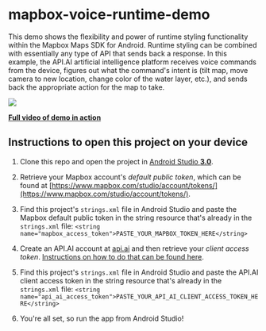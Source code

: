 # mapbox-voice-runtime-demo

This demo shows the flexibility and power of runtime styling functionality within the Mapbox Maps SDK for Android. Runtime styling can be combined with essentially any type of API that sends back a response. In this example, the API.AI artificial intelligence platform receives voice commands from the device, figures out what the command's intent is (tilt map, move camera to new location, change color of the water layer, etc.), and sends back the appropriate action for the map to take.

![](https://github.com/mapbox/mapbox-voice-runtime-demo/blob/master/demo-in-action.gif)



**[Full video of demo in action](https://drive.google.com/a/mapbox.com/file/d/0B66w40cI4PGHS2FKVTRGZnE2c0E/view?usp=sharing)**


## Instructions to open this project on your device

1. Clone this repo and open the project in [Android Studio **3.0**](https://developer.android.com/studio/preview/index.html). 

2. Retrieve your Mapbox account's _default public token_, which can be found at [https://www.mapbox.com/studio/account/tokens/](https://www.mapbox.com/studio/account/tokens/).

3. Find this project's `strings.xml` file in Android Studio and paste the Mapbox default public token in the string resource that's already in the `strings.xml` file:
```<string name="mapbox_access_token">PASTE_YOUR_MAPBOX_TOKEN_HERE</string>```

4. Create an API.AI account at [api.ai](api.ai) and then retrieve your _client access token_. [Instructions on how to do that can be found here](https://api.ai/docs/reference/agent/#obtaining_access_tokens).

5. Find this project's `strings.xml` file in Android Studio and paste the API.AI client access token in the string resource that's already in the `strings.xml` file:
```<string name="api_ai_access_token">PASTE_YOUR_API_AI_CLIENT_ACCESS_TOKEN_HERE</string>```

6. You're all set, so run the app from Android Studio!
